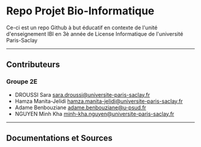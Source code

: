 # Repo Projet Bio-Informatique 

Ce-ci est un repo Github à but éducatif en contexte de l'unité d'enseignement IBI en 3è année de License Informatique de l'université Paris-Saclay

---
## Contributeurs

### Groupe 2E

- DROUSSI Sara <sara.droussi@universite-paris-saclay.fr>
- Hamza Manita-Jelidi <hamza.manita-jelidi@universite-paris-saclay.fr>
- Adame Benbouziane <adame.benbouziane@u-psud.fr>
- NGUYEN Minh Kha <minh-kha.nguyen@universite-paris-saclay.fr>

---

## Documentations et Sources

